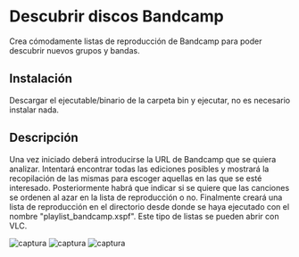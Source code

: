 # Descubrir discos Bandcamp
Crea cómodamente listas de reproducción de Bandcamp para poder descubrir nuevos grupos y bandas. 

## Instalación
Descargar el ejecutable/binario de la carpeta bin y ejecutar, no es necesario instalar nada.

## Descripción
Una vez iniciado deberá introducirse la URL de Bandcamp que se quiera analizar. Intentará encontrar todas las ediciones posibles y mostrará la recopilación de las mismas para escoger aquellas en las que se esté interesado. Posteriormente habrá que indicar si se quiere que las canciones se ordenen al azar en la lista de reproducción o no. Finalmente creará una lista de reproducción en el directorio desde donde se haya ejecutado con el nombre "playlist_bandcamp.xspf". Este tipo de listas se pueden abrir con VLC.

![captura](https://i.imgur.com/Jj7M6bY.png)
![captura](https://i.imgur.com/EBXEi35.png)
![captura](https://i.imgur.com/fg25f3T.png)
